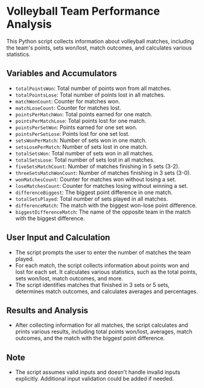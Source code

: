 # Volleyball Team Performance Analysis

This Python script collects information about volleyball matches, including the team's points, sets won/lost, match outcomes, and calculates various statistics.

## Variables and Accumulators
- `totalPointsWon`: Total number of points won from all matches.
- `totalPointsLose`: Total number of points lost in all matches.
- `matchWonCount`: Counter for matches won.
- `matchLoseCount`: Counter for matches lost.
- `pointsPerMatchWon`: Total points earned for one match.
- `pointsPerMatchLose`: Total points lost for one match.
- `pointsPerSetWon`: Points earned for one set won.
- `pointsPerSetLose`: Points lost for one set lost.
- `setsWonPerMatch`: Number of sets won in one match.
- `setsLosePerMatch`: Number of sets lost in one match.
- `totalSetsWon`: Total number of sets won in all matches.
- `totalSetsLose`: Total number of sets lost in all matches.
- `fiveSetsMatchCount`: Number of matches finishing in 5 sets (3-2).
- `threeSetsMatchWonCount`: Number of matches finishing in 3 sets (3-0).
- `wonMatchesCount`: Counter for matches won without losing a set.
- `loseMatchesCount`: Counter for matches losing without winning a set.
- `differenceBiggest`: The biggest point difference in one match.
- `totalSetsPlayed`: Total number of sets played in all matches.
- `differenceMatch`: The match with the biggest won-lose point difference.
- `biggestDifferenceMatch`: The name of the opposite team in the match with the biggest difference.

## User Input and Calculation
- The script prompts the user to enter the number of matches the team played.
- For each match, the script collects information about points won and lost for each set. It calculates various statistics, such as the total points, sets won/lost, match outcomes, and more.
- The script identifies matches that finished in 3 sets or 5 sets, determines match outcomes, and calculates averages and percentages.

## Results and Analysis
- After collecting information for all matches, the script calculates and prints various results, including total points won/lost, averages, match outcomes, and the match with the biggest point difference.

## Note
- The script assumes valid inputs and doesn't handle invalid inputs explicitly. Additional input validation could be added if needed.
